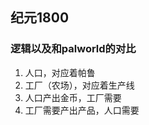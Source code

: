 ## 纪元1800

### 逻辑以及和palworld的对比

1. 人口，对应着帕鲁
1. 工厂（农场），对应着生产线
1. 人口产出金币，工厂需要
1. 工厂需要产出产品，人口需要

###

